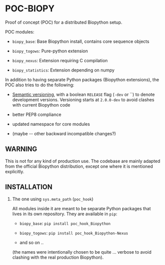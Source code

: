POC-BIOPY
=========

Proof of concept (POC) for a distributed Biopython setup.

POC modules:

  * `biopy_base`: Base Biopython install, contains core sequence objects

  * `biopy_togows`: Pure-python extension

  * `biopy_nexus`: Extension requiring C compilation

  * `biopy_statistics`: Extension depending on numpy

In addition to having separate Python packages (Biopython extensions),
the POC also tries to do the following:

  * [Semantic versioning](http://semver.org/), with a boolean `RELEASE` flag (`-dev` or ``) to denote development versions. Versioning starts at `2.0.0-dev` to avoid clashes with current Biopython code

  * better PEP8 compliance

  * updated namespace for core modules

  * (maybe -- other backward incompatible changes?)


WARNING
-------

This is not for any kind of production use. The codebase are mainly adapted
from the official Biopython distribution, except one where it is mentioned
explicitly.


INSTALLATION
------------

1. The one using `sys.meta_path` (`poc_hook`)
  
   All modules inside it are meant to be separate Python packages that lives
   in its own repository. They are available in `pip`:

   * `biopy_base`: `pip install poc_hook_Biopython`

   * `biopy_togows`: `pip install poc_hook_Biopython-Nexus`

   * and so on ..

   (the names were intentionally chosen to be quite ... verbose to avoid
   clashing with the real production Biopython).

